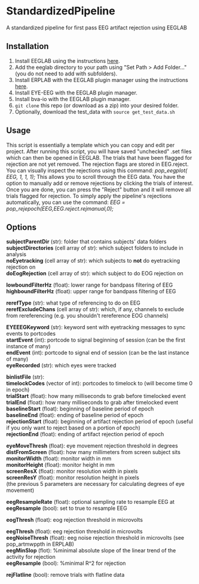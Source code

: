 # StandardizedPipeline
A standardized pipeline for first pass EEG artifact rejection using EEGLAB

## Installation

1. Install EEGLAB using the instructions [here](https://sccn.ucsd.edu/eeglab/downloadtoolbox.php/download.php).
2. Add the eeglab directory to your path using "Set Path > Add Folder..." (you do not need to add with subfolders).
3. Install ERPLAB with the EEGLAB plugin manager using the instructions [here](https://github.com/lucklab/erplab/wiki/Installation).
4. Install EYE-EEG with the EEGLAB plugin manager.
5. Install bva-io with the EEGLAB plugin manager.
6. `git clone` this repo (or download as a zip) into your desired folder.
7. Optionally, download the test_data with `source get_test_data.sh`

## Usage

This script is essentially a template which you can copy and edit per project. After running this script, you will have saved "unchecked" .set files which can then be opened in EEGLAB. The trials that have been flagged for rejection are not yet removed. The rejection flags are stored in EEG.reject. You can visually inspect the rejections using this command: 
    *pop_eegplot( EEG, 1, 1, 1);*
This allows you to scroll through the EEG data. You have the option to manually add or remove rejections by clicking the trials of interest. Once you are done, you can press the "Reject" button and it will remove all trials flagged for rejection.
To simply apply the pipeline's rejections automatically, you can use the command:
    *EEG = pop_rejepoch(EEG,EEG.reject.rejmanual,0);*

## Options

**subjectParentDir** (str): folder that contains subjects' data folders<br />
**subjectDirectories** (cell array of str): which subject folders to include in analysis<br />
**noEyetracking** (cell array of str): which subjects to **not** do eyetracking rejection on <br />
**doEogRejection** (cell array of str): which subject to do EOG rejection on<br />

**lowboundFilterHz** (float): lower range for bandpass filtering of EEG<br />
**highboundFilterHz** (float): upper range for bandpass filtering of EEG<br />

**rerefType** (str): what type of referencing to do on EEG<br />
**rerefExcludeChans** (cell array of str): which, if any, channels to exclude from rereferencing (e.g. you shouldn't rereference EOG channels)<br />

**EYEEEGKeyword** (str): keyword sent with eyetracking messages to sync events to portcodes<br />
**startEvent** (int): portcode to signal beginning of session (can be the first instance of many)<br />
**endEvent** (int): portcode to signal end of session (can be the last instance of many)<br />
**eyeRecorded** (str): which eyes were tracked<br />

**binlistFile** (str):<br />
**timelockCodes** (vector of int): portcodes to timelock to (will become time 0 in epoch)<br />
**trialStart** (float): how many milliseconds to grab before timelocked event <br />
**trialEnd** (float): how many milliseconds to grab after timelocked event<br />
**baselineStart** (float): beginning of baseline period of epoch<br />
**baselineEnd** (float): ending of baseline period of epoch<br />
**rejectionStart** (float): beginning of artifact rejection period of epoch (useful if you only want to reject based on a portion of epoch)<br />
**rejectionEnd** (float): ending of artifact rejection period of epoch<br />

**eyeMoveThresh** (float): eye movement rejection threshold in degrees <br />
**distFromScreen** (float): how many millimeters from screen subject sits<br />
**monitorWidth** (float): monitor width in mm<br />
**monitorHeight** (float): monitor height in mm<br />
**screenResX** (float): monitor resolution width in pixels<br />
**screenResY** (float): monitor resolution height in pixels<br />
(the previous 5 parameters are necessary for calculating degrees of eye movement)<br />

**eegResampleRate** (float): optional sampling rate to resample EEG at<br />
**eegResample** (bool): set to true to resample EEG<br />

**eogThresh** (float): eog rejection threshold in microvolts<br />

**eegThresh** (float): eeg rejection threshold in microvolts<br />
**eegNoiseThresh** (float): eeg noise rejection threshold in microvolts (see pop_artmwppth in ERPLAB)<br />
**eegMinSlop** (flot): %minimal absolute slope of the linear trend of the activity for rejection<br />
**eegResample** (bool): %minimal R^2 for rejection<br />

**rejFlatline** (bool): remove trials with flatline data <br />
